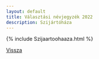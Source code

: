 ```yaml
---
layout: default
title: Választási névjegyzék 2022
description: Szijártóháza
---
```


{% include Szijaartoohaaza.html %}

[Vissza](./)